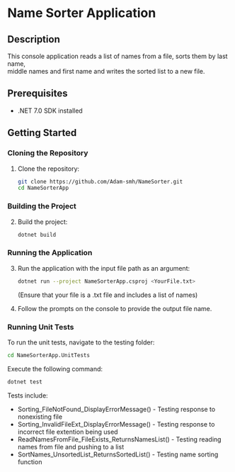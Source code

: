 # Name Sorter Application

## Description
This console application reads a list of names from a file, sorts them by last name, <br/>
middle names and first name and writes the sorted list to a new file.

## Prerequisites
- .NET 7.0 SDK installed

## Getting Started
### Cloning the Repository
1. Clone the repository:
    ```sh
    git clone https://github.com/Adam-smh/NameSorter.git
    cd NameSorterApp
    ```

### Building the Project
2. Build the project:
    ```sh
    dotnet build
    ```

### Running the Application
3. Run the application with the input file path as an argument:
    ```sh
    dotnet run --project NameSorterApp.csproj <YourFile.txt>
    ```
    (Ensure that your file is a .txt file and includes a list of names)

4. Follow the prompts on the console to provide the output file name.

### Running Unit Tests
To run the unit tests, navigate to the testing folder:
```sh
cd NameSorterApp.UnitTests
```

Execute the following command:
```sh
dotnet test
```
Tests include:

- Sorting_FileNotFound_DisplayErrorMessage() - Testing response to nonexisting file
- Sorting_InvalidFileExt_DisplayErrorMessage() - Testing response to incorrect file extention being used
- ReadNamesFromFile_FileExists_ReturnsNamesList() - Testing reading names from file and pushing to a list
- SortNames_UnsortedList_ReturnsSortedList() - Testing name sorting function
